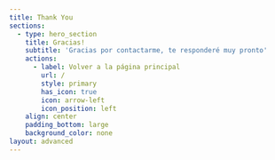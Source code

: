 ```yaml
---
title: Thank You
sections:
  - type: hero_section
    title: Gracias!
    subtitle: 'Gracias por contactarme, te responderé muy pronto'
    actions:
      - label: Volver a la página principal
        url: /
        style: primary
        has_icon: true
        icon: arrow-left
        icon_position: left
    align: center
    padding_bottom: large
    background_color: none
layout: advanced
---
```

